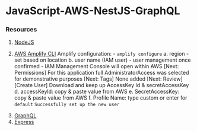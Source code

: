 # JavaScript-AWS-NestJS-GraphQL

### Resources

1. [NodeJS](https://nodejs.org/en/)

2. [AWS Amplify CLI](https://docs.amplify.aws/)
   Amplify configuration: - `amplify configure`
   a. region - set based on location
   b. user name (IAM user) - user management
   once confirmed - IAM Management Console will open within AWS
   [Next: Permissions]
   For this application full AdministratorAccess was selected for demonstrative purposes
   [Next: Tags]
   None added
   [Next: Review]
   [Create User]
   Download and keep up AccessKey Id & secretAccessKey
   d. accessKeyId: copy & paste value from AWS
   e. SecretAccessKey: copy & paste value from AWS
   f. Profile Name: type custom or enter for `default`
   `Successfully set up the new user`

3) [GraphQL]()
4) [Express](https://expressjs.com/)
